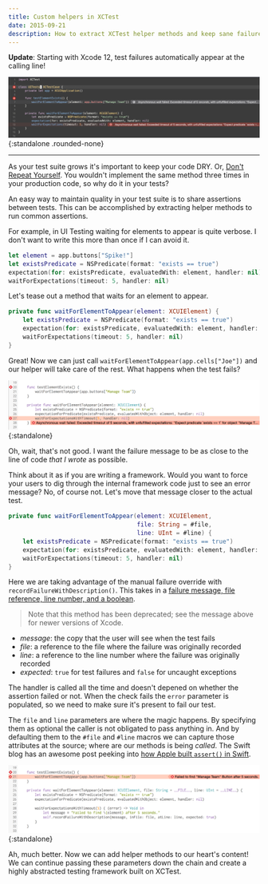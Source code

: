 ```yaml
---
title: Custom helpers in XCTest
date: 2015-09-21
description: How to extract XCTest helper methods and keep sane failure messages.
---
```


<p class="note"><strong>Update</strong>: Starting with Xcode 12, test failures automatically appear at the calling line!</p>

![Starting with Xcode 12, test failures automatically appear at the calling line!](/assets/images/xctest-helpers/helper-failure-xcode-12.png){:standalone .rounded-none}

---

As your test suite grows it's important to keep your code DRY. Or, [Don't Repeat Yourself](https://en.wikipedia.org/wiki/Don%27t_repeat_yourself). You wouldn't implement the same method three times in your production code, so why do it in your tests?

An easy way to maintain quality in your test suite is to share assertions between tests. This can be accomplished by extracting helper methods to run common assertions.

For example, in UI Testing waiting for elements to appear is quite verbose. I don't want to write this more than once if I can avoid it.

```swift
let element = app.buttons["Spike!"]
let existsPredicate = NSPredicate(format: "exists == true")
expectation(for: existsPredicate, evaluatedWith: element, handler: nil)
waitForExpectations(timeout: 5, handler: nil)
```

Let's tease out a method that waits for an element to appear.

```swift
private func waitForElementToAppear(element: XCUIElement) {
    let existsPredicate = NSPredicate(format: "exists == true")
    expectation(for: existsPredicate, evaluatedWith: element, handler: nil)
    waitForExpectations(timeout: 5, handler: nil)
}
```

Great! Now we can just call `waitForElementToAppear(app.cells["Joe"])` and our helper will take care of the rest. What happens when the test fails?

![Error message showing up in helper method, not calling line](/assets/images/xctest-helpers/helper-failure-incorrect.png){:standalone}

Oh, wait, that's not good. I want the failure message to be as close to the line of code *that I wrote* as possible.

Think about it as if you are writing a framework. Would you want to force your users to dig through the internal framework code just to see an error message? No, of course not. Let's move that message closer to the actual test.

```swift
private func waitForElementToAppear(element: XCUIElement,
                                    file: String = #file,
                                    line: UInt = #line) {
    let existsPredicate = NSPredicate(format: "exists == true")
    expectation(for: existsPredicate, evaluatedWith: element, handler: nil)
    waitForExpectations(timeout: 5, handler: nil)
}
```

Here we are taking advantage of the manual failure override with `recordFailureWithDescription()`. This takes in a [failure message, file reference, line number, and a boolean](https://developer.apple.com/documentation/xctest/xctestcase/1496269-recordfailure).

> Note that this method has been deprecated; see the message above for newer versions of Xcode.

- *message*: the copy that the user will see when the test fails
- *file*: a reference to the file where the failure was originally recorded
- *line*: a reference to the line number where the failure was originally recorded
- *expected*: `true` for test failures and `false` for uncaught exceptions

The handler is called all the time and doesn't depened on whether the assertion failed or not. When the check fails the `error` parameter is populated, so we need to make sure it's present to fail our test.

The `file` and `line` parameters are where the magic happens. By specifying them as optional the caller is not obligated to pass anything in. And by defaulting them to the `#file` and `#line` macros we can capture those attributes at the source; where are our methods is being *called*. The Swift blog has an awesome post peeking into [how Apple built `assert()` in Swift](https://developer.apple.com/swift/blog/?id=15).

![Error message correctly showing up on calling line](/assets/images/xctest-helpers/helper-failure-correct.png){:standalone}

Ah, much better. Now we can add helper methods to our heart's content! We can continue passing these parameters down the chain and create a highly abstracted testing framework built on XCTest.
